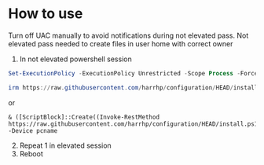 # How to use

Turn off UAC manually to avoid notifications during not elevated pass. Not elevated pass needed to create files in user home with correct owner

1. In not elevated powershell session

```PowerShell
Set-ExecutionPolicy -ExecutionPolicy Unrestricted -Scope Process -Force
```
```PowerShell
irm https://raw.githubusercontent.com/harrhp/configuration/HEAD/install.ps1 | iex
```
or
```
& ([ScriptBlock]::Create((Invoke-RestMethod https://raw.githubusercontent.com/harrhp/configuration/HEAD/install.ps1))) -Device pcname
```

2. Repeat 1 in elevated session
3. Reboot

